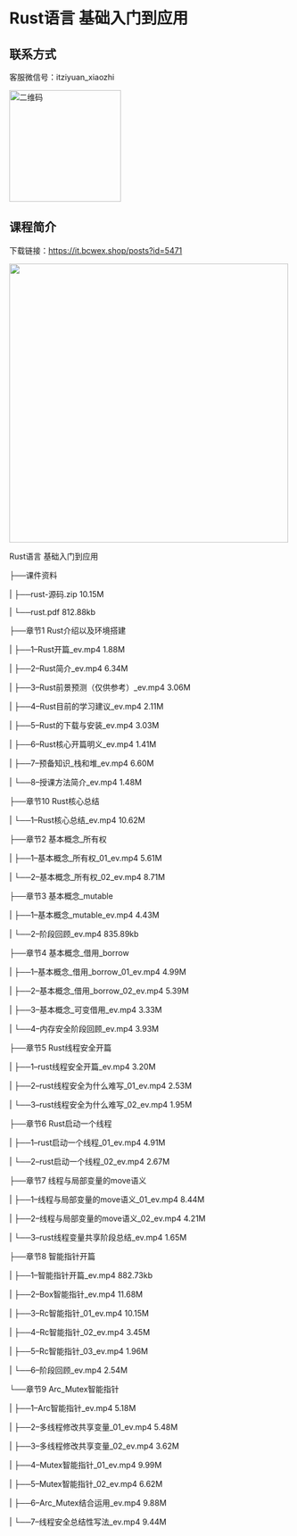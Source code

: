 # Rust语言 基础入门到应用

## 联系方式

客服微信号：itziyuan_xiaozhi

<img src="https://ziyuanyun.oss-cn-guangzhou.aliyuncs.com/common/20240614073449/666b82192834a.jpg" width="200" height="200" alt="二维码">

## 课程简介

下载链接：https://it.bcwex.shop/posts?id=5471

<img src="https://ziyuanyun.oss-cn-guangzhou.aliyuncs.com/yun/20241201162302/674c1ce6afa63.jpg" width="500" alt="">

  Rust语言 基础入门到应用



 ├──课件资料

 | ├──rust-源码.zip 10.15M

 | └──rust.pdf 812.88kb

 ├──章节1 Rust介绍以及环境搭建

 | ├──1&#8211;Rust开篇_ev.mp4 1.88M

 | ├──2&#8211;Rust简介_ev.mp4 6.34M

 | ├──3&#8211;Rust前景预测（仅供参考）_ev.mp4 3.06M

 | ├──4&#8211;Rust目前的学习建议_ev.mp4 2.11M

 | ├──5&#8211;Rust的下载与安装_ev.mp4 3.03M

 | ├──6&#8211;Rust核心开篇明义_ev.mp4 1.41M

 | ├──7&#8211;预备知识_栈和堆_ev.mp4 6.60M

 | └──8&#8211;授课方法简介_ev.mp4 1.48M

 ├──章节10 Rust核心总结

 | └──1&#8211;Rust核心总结_ev.mp4 10.62M

 ├──章节2 基本概念_所有权

 | ├──1&#8211;基本概念_所有权_01_ev.mp4 5.61M

 | └──2&#8211;基本概念_所有权_02_ev.mp4 8.71M

 ├──章节3 基本概念_mutable

 | ├──1&#8211;基本概念_mutable_ev.mp4 4.43M

 | └──2&#8211;阶段回顾_ev.mp4 835.89kb

 ├──章节4 基本概念_借用_borrow

 | ├──1&#8211;基本概念_借用_borrow_01_ev.mp4 4.99M

 | ├──2&#8211;基本概念_借用_borrow_02_ev.mp4 5.39M

 | ├──3&#8211;基本概念_可变借用_ev.mp4 3.33M

 | └──4&#8211;内存安全阶段回顾_ev.mp4 3.93M

 ├──章节5 Rust线程安全开篇

 | ├──1&#8211;rust线程安全开篇_ev.mp4 3.20M

 | ├──2&#8211;rust线程安全为什么难写_01_ev.mp4 2.53M

 | └──3&#8211;rust线程安全为什么难写_02_ev.mp4 1.95M

 ├──章节6 Rust启动一个线程

 | ├──1&#8211;rust启动一个线程_01_ev.mp4 4.91M

 | └──2&#8211;rust启动一个线程_02_ev.mp4 2.67M

 ├──章节7 线程与局部变量的move语义

 | ├──1&#8211;线程与局部变量的move语义_01_ev.mp4 8.44M

 | ├──2&#8211;线程与局部变量的move语义_02_ev.mp4 4.21M

 | └──3&#8211;rust线程变量共享阶段总结_ev.mp4 1.65M

 ├──章节8 智能指针开篇

 | ├──1&#8211;智能指针开篇_ev.mp4 882.73kb

 | ├──2&#8211;Box智能指针_ev.mp4 11.68M

 | ├──3&#8211;Rc智能指针_01_ev.mp4 10.15M

 | ├──4&#8211;Rc智能指针_02_ev.mp4 3.45M

 | ├──5&#8211;Rc智能指针_03_ev.mp4 1.96M

 | └──6&#8211;阶段回顾_ev.mp4 2.54M

 └──章节9 Arc_Mutex智能指针

 | ├──1&#8211;Arc智能指针_ev.mp4 5.18M

 | ├──2&#8211;多线程修改共享变量_01_ev.mp4 5.48M

 | ├──3&#8211;多线程修改共享变量_02_ev.mp4 3.62M

 | ├──4&#8211;Mutex智能指针_01_ev.mp4 9.99M

 | ├──5&#8211;Mutex智能指针_02_ev.mp4 6.62M

 | ├──6&#8211;Arc_Mutex结合运用_ev.mp4 9.88M

 | └──7&#8211;线程安全总结性写法_ev.mp4 9.44M

  